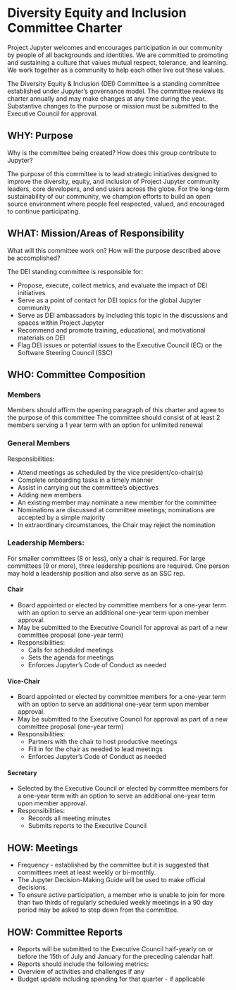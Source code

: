 # Diversity Equity and Inclusion Committee Charter

Project Jupyter welcomes and encourages participation in our community by people of all backgrounds and identities. We are committed to promoting and sustaining a culture that values mutual respect, tolerance, and learning. We work together as a community to help each other live out these values.

The Diversity Equity & Inclusion (DEI) Committee is a standing committee established under Jupyter’s governance model. The committee reviews its charter annually and may make changes at any time during the year. Substantive changes to the purpose or mission must be submitted to the Executive Council for approval.

## WHY: Purpose 

Why is the committee being created? How does this group contribute to Jupyter? 

The purpose of this committee is to lead strategic initiatives designed to improve the diversity, equity, and inclusion of Project Jupyter community leaders, core developers, and end users across the globe. For the long-term sustainability of our community, we champion efforts to build an open source environment where people feel respected, valued, and encouraged to continue participating. 

## WHAT: Mission/Areas of Responsibility

What will this committee work on? How will the purpose described above be accomplished?

The DEI standing committee is responsible for: 
* Propose, execute, collect metrics, and evaluate the impact of DEI initiatives
* Serve as a point of contact for DEI topics for the global Jupyter community
* Serve as DEI ambassadors by including this topic in the discussions and spaces within Project Jupyter
* Recommend and promote training, educational, and motivational materials on DEI 
* Flag DEI issues or potential issues to the Executive Council (EC) or the Software Steering Council (SSC)

## WHO: Committee Composition
### Members
Members should affirm the opening paragraph of this charter and agree to the purpose of this committee
The committee should consist of at least 2 members serving a 1 year term with an option for unlimited renewal 
### General Members
Responsibilities:
* Attend meetings as scheduled by the vice president/co-chair(s)
* Complete onboarding tasks in a timely manner
* Assist in carrying out the committee’s objectives
* Adding new members
* An existing member may nominate a new member for the committee
* Nominations are discussed at committee meetings;  nominations are accepted by a simple majority 
* In extraordinary circumstances, the Chair may reject the nomination
### Leadership Members:
For smaller committees (8 or less), only a chair is required. For large committees (9 or more), three leadership positions are required. One person may hold a leadership position and also serve as an SSC rep.
#### Chair
* Board appointed or elected by committee members for a one-year term with an option to serve an additional one-year term upon member approval.
* May be submitted to the Executive Council for approval as part of a new committee proposal (one-year term)
* Responsibilities:
  * Calls for scheduled meetings
  * Sets the agenda for meetings
  * Enforces Jupyter’s Code of Conduct as needed
#### Vice-Chair
* Board appointed or elected by committee members for a one-year term with an option to serve an additional one-year term upon member approval.
* May be submitted to the Executive Council for approval as part of a new committee proposal (one-year term)
* Responsibilities:
  * Partners with the chair to host productive meetings
  * Fill in for the chair as needed to lead meetings
  * Enforces Jupyter’s Code of Conduct as needed
#### Secretary
* Selected by the Executive Council or elected by committee members for a one-year term with an option to serve an additional one-year term upon member approval.
* Responsibilities:
  * Records all meeting minutes
  * Submits reports to the Executive Council

## HOW: Meetings
* Frequency - established by the committee but it is suggested that committees meet at least weekly or bi-monthly. 
* The Jupyter Decision-Making Guide will be used to make official decisions. 
* To ensure active participation, a member who is unable to join for more than two thirds of regularly scheduled weekly meetings in a 90 day period may be asked to step down from the committee.
## HOW: Committee Reports
* Reports will be submitted to the Executive Council half-yearly on or before the 15th of July and January for the preceding calendar half.
* Reports should include the following metrics:
* Overview of activities and challenges if any
* Budget update including spending for that quarter - if applicable
